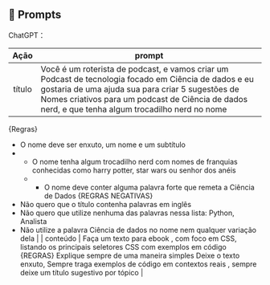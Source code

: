 ## 🧠 Prompts


ChatGPT：

|   Ação   | prompt                                                                                                                                                                                                                                                                         |
| :------: | ------------------------------------------------------------------------------------------------------------------------------------------------------------------------------------------------------------------------------------------------------------------------------ |
|  título  | Você é um roterista de podcast, e vamos criar um Podcast de tecnologia focado em Ciência de dados e eu gostaria de uma ajuda sua para criar 5 sugestões de Nomes criativos para um podcast de Ciência de dados nerd, e que tenha algum trocadilho nerd no nome 
{Regras} 
- O nome deve ser enxuto, um nome e um subtítulo
- - O nome tenha algum trocadilho nerd com nomes de franquias conhecidas como harry potter, star wars ou senhor dos anéis
  - - O nome deve conter alguma palavra forte que remeta a Ciência de Dados 
{REGRAS NEGATIVAS} 
- Não quero que o título contenha palavras em inglês 
- Não quero que utilize nenhuma das palavras nessa lista: Python, Analista
- Não utilize a palavra Ciência de dados no nome nem qualquer variação dela                                                       |
| conteúdo | Faça um texto para ebook , com foco em CSS, listando os principais seletores CSS com exemplos em código {REGRAS} Explique sempre de uma maneira simples Deixe o texto enxuto, Sempre traga exemplos de código em contextos reais , sempre deixe um título sugestivo por tópico |

